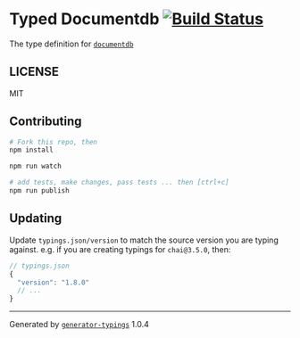 # Typed Documentdb  [![Build Status](https://travis-ci.org/alexeldeib/typed-documentdb.svg?branch=master)](https://travis-ci.org/alexeldeib/typed-documentdb)


The type definition for [`documentdb`](https://github.com/Azure/azure-documentdb-node.git)

## LICENSE

MIT

## Contributing

```sh
# Fork this repo, then
npm install

npm run watch

# add tests, make changes, pass tests ... then [ctrl+c]
npm run publish
```

## Updating

Update `typings.json/version` to match the source version you are typing against.
e.g. if you are creating typings for `chai@3.5.0`, then:

```js
// typings.json
{
  "version": "1.8.0"
  // ...
}
```

----

Generated by [`generator-typings`](https://github.com/typings/generator-typings) 1.0.4
